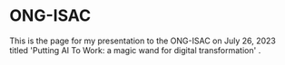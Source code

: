 # ONG-ISAC

This is the page for my presentation to the ONG-ISAC on July 26, 2023 titled 'Putting AI To Work: a magic wand for digital transformation' .
